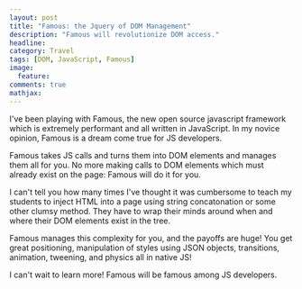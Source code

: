 ```yaml
---
layout: post
title: "Famous: the Jquery of DOM Management"
description: "Famous will revolutionize DOM access."
headline: 
category: Travel
tags: [DOM, JavaScript, Famous]
image: 
  feature:  
comments: true
mathjax: 
---
```

I've been playing with Famous, the new open source javascript framework which is extremely performant and all written in JavaScript. In my novice opinion, Famous is a dream come true for JS developers. 

Famous takes JS calls and turns them into DOM elements and manages them all for you. No more making calls to DOM elements which must already exist on the page: Famous will do it for you. 

I can't tell you how many times I've thought it was cumbersome to teach my students to inject HTML into a page using string concatonation or some other clumsy method. They have to wrap their minds around when and where their DOM elements exist in the tree.

Famous manages this complexity for you, and the payoffs are huge! You get great positioning, manipulation of styles using JSON objects, transitions, animation, tweening, and physics all in native JS!

I can't wait to learn more! Famous will be famous among JS developers.